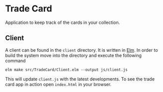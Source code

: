 # Trade Card
Application to keep track of the cards in your collection.

## Client
A client can be found in the `client` directory. It is written in [Elm][elm]. In
order to build the system move into the directory and execute the following
command

```plain
elm make src/TradeCard/Client.elm --output js/client.js 
```

This will update `client.js` with the latest developments. To see the trade card
app in action open `index.html` in your browser. 

[elm]: http://elm-lang.org/
